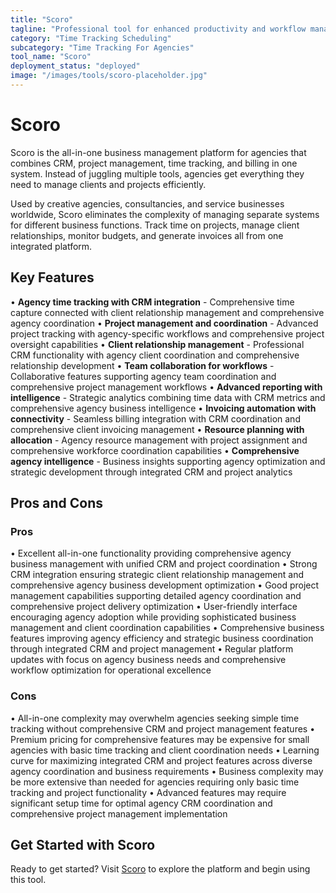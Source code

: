 ```yaml
---
title: "Scoro"
tagline: "Professional tool for enhanced productivity and workflow management"
category: "Time Tracking Scheduling"
subcategory: "Time Tracking For Agencies"
tool_name: "Scoro"
deployment_status: "deployed"
image: "/images/tools/scoro-placeholder.jpg"
---
```


# Scoro

Scoro is the all-in-one business management platform for agencies that combines CRM, project management, time tracking, and billing in one system. Instead of juggling multiple tools, agencies get everything they need to manage clients and projects efficiently.

Used by creative agencies, consultancies, and service businesses worldwide, Scoro eliminates the complexity of managing separate systems for different business functions. Track time on projects, manage client relationships, monitor budgets, and generate invoices all from one integrated platform.

## Key Features

• **Agency time tracking with CRM integration** - Comprehensive time capture connected with client relationship management and comprehensive agency coordination
• **Project management and coordination** - Advanced project tracking with agency-specific workflows and comprehensive project oversight capabilities
• **Client relationship management** - Professional CRM functionality with agency client coordination and comprehensive relationship development
• **Team collaboration for workflows** - Collaborative features supporting agency team coordination and comprehensive project management workflows
• **Advanced reporting with intelligence** - Strategic analytics combining time data with CRM metrics and comprehensive agency business intelligence
• **Invoicing automation with connectivity** - Seamless billing integration with CRM coordination and comprehensive client invoicing management
• **Resource planning with allocation** - Agency resource management with project assignment and comprehensive workforce coordination capabilities
• **Comprehensive agency intelligence** - Business insights supporting agency optimization and strategic development through integrated CRM and project analytics

## Pros and Cons

### Pros
• Excellent all-in-one functionality providing comprehensive agency business management with unified CRM and project coordination
• Strong CRM integration ensuring strategic client relationship management and comprehensive agency business development optimization
• Good project management capabilities supporting detailed agency coordination and comprehensive project delivery optimization
• User-friendly interface encouraging agency adoption while providing sophisticated business management and client coordination capabilities
• Comprehensive business features improving agency efficiency and strategic business coordination through integrated CRM and project management
• Regular platform updates with focus on agency business needs and comprehensive workflow optimization for operational excellence

### Cons
• All-in-one complexity may overwhelm agencies seeking simple time tracking without comprehensive CRM and project management features
• Premium pricing for comprehensive features may be expensive for small agencies with basic time tracking and client coordination needs
• Learning curve for maximizing integrated CRM and project features across diverse agency coordination and business requirements
• Business complexity may be more extensive than needed for agencies requiring only basic time tracking and project functionality
• Advanced features may require significant setup time for optimal agency CRM coordination and comprehensive project management implementation
## Get Started with Scoro

Ready to get started? Visit [Scoro](https://scoro.com) to explore the platform and begin using this tool.
